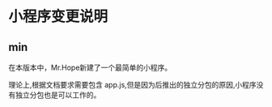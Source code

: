 # 小程序变更说明

## min

在本版本中，Mr.Hope新建了一个最简单的小程序。

理论上,根据文档要求需要包含 app.js,但是因为后推出的独立分包的原因,小程序没有独立分包也是可以工作的。
